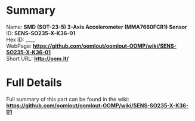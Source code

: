 
Summary
=================
  
Name: __SMD (SOT-23-5) 3-Axis Accelerometer (MMA7660FCR1) Sensor__    
ID: __SENS-SO235-X-K36-01__   
Hex ID: ____   
WebPage: __https://github.com/oomlout/oomlout-OOMP/wiki/SENS-SO235-X-K36-01__   
Short URL: __http://oom.lt/__   

Full Details
==========================
Full summary of this part can be found in the wiki:   
__https://github.com/oomlout/oomlout-OOMP/wiki/SENS-SO235-X-K36-01__    

